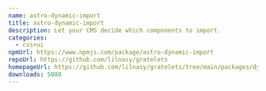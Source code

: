 ```yaml
---
name: astro-dynamic-import
title: astro-dynamic-import
description: Let your CMS decide which components to import.
categories:
  - css+ui
npmUrl: https://www.npmjs.com/package/astro-dynamic-import
repoUrl: https://github.com/lilnasy/gratelets
homepageUrl: https://github.com/lilnasy/gratelets/tree/main/packages/dynamic-import
downloads: 5088
---
```

